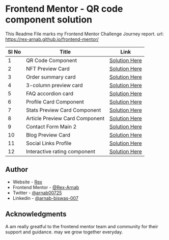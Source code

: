 # Frontend Mentor - QR code component solution

This Readme File marks my Frontend Mentor Challenge Journey report.
url: https://rex-arnab.github.io/frontend-mentor/


| Sl No | Title                          | Link                                                                                                      |
| ----- | ------------------------------ | --------------------------------------------------------------------------------------------------------- |
| 1     | QR Code Component              | [Solution Here](https://rex-arnab.github.io/frontend-mentor/qr-code-component/index.html)                 |
| 2     | NFT Preview Card               | [Solution Here](https://rex-arnab.github.io/frontend-mentor/nft-preview-card-component/index.html)        |
| 3     | Order summary card             | [Solution Here](https://rex-arnab.github.io/frontend-mentor/order-summary-component/index.html)           |
| 4     | 3-column preview card          | [Solution Here](https://rex-arnab.github.io/frontend-mentor/3-column-preview-card-component/index.html)   |
| 5     | FAQ accordion card             | [Solution Here](https://rex-arnab.github.io/frontend-mentor/faq-accordion-card-main/index.html)           |
| 6     | Profile Card Component         | [Solution Here](https://rex-arnab.github.io/frontend-mentor/profile-card-component-main/index.html)       |
| 7     | Stats Preview Card Component   | [Solution Here](https://rex-arnab.github.io/frontend-mentor/stats-preview-card-component-main/index.html) |
| 8     | Article Preview Card Component | [Solution Here](https://rex-arnab.github.io/frontend-mentor/article-preview-component-master/index.html)  |
| 9     | Contact Form Main 2           | [Solution Here](https://rex-arnab.github.io/frontend-mentor/contact-form-main-2/index.html)       |
| 10   |  Blog Preview Card          | [Solution Here](https://rex-arnab.github.io/frontend-mentor/blog-preview-card-main/index.html)       |
| 11  |  Social Links Profile          | [Solution Here](https://rex-arnab.github.io/frontend-mentor/social-links-profile-main/index.html)       |
| 12  |  Interactive rating component     | [Solution Here](https://rex-arnab.github.io/frontend-mentor/interactive-rating-component-main/index.html)       |


## Author

- Website - [Rex](https://devhives.in/)
- Frontend Mentor - [@Rex-Arnab](https://www.frontendmentor.io/profile/Rex-Arnab)
- Twitter - [@arnab00725](https://twitter.com/arnab00725)
- Linkedin - [@arnab-biswas-007](https://www.linkedin.com/in/arnab-biswas-007/)


## Acknowledgments

A am really greatful to the frontend mentor team and community for their support and guidance.
may we grow together everyday.
